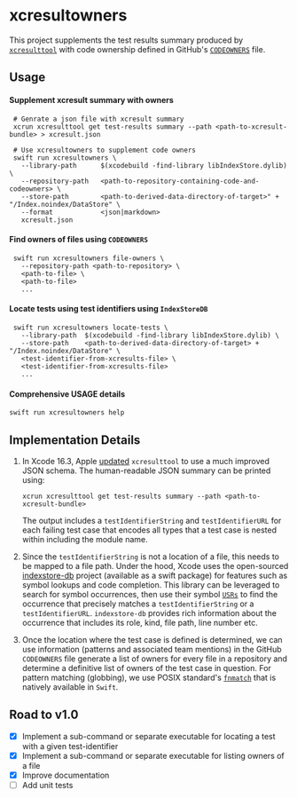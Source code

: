 # xcresultowners

This project supplements the test results summary produced by [`xcresulttool`](https://keith.github.io/xcode-man-pages/xcresulttool.1.html) with code ownership defined in GitHub's [`CODEOWNERS`](https://docs.github.com/en/repositories/managing-your-repositorys-settings-and-features/customizing-your-repository/about-code-owners) file.

## Usage

#### Supplement xcresult summary with owners
```shell
 # Genrate a json file with xcresult summary
 xcrun xcresulttool get test-results summary --path <path-to-xcresult-bundle> > xcresult.json

 # Use xcresultowners to supplement code owners
 swift run xcresultowners \
   --library-path      $(xcodebuild -find-library libIndexStore.dylib) \
   --repository-path   <path-to-repository-containing-code-and-codeowners> \
   --store-path        <path-to-derived-data-directory-of-target>" + "/Index.noindex/DataStore" \
   --format            <json|markdown>
   xcresult.json

```

#### Find owners of files using `CODEOWNERS`
```shell
 swift run xcresultowners file-owners \
   --repository-path <path-to-repository> \
   <path-to-file> \
   <path-to-file>
   ...
```

#### Locate tests using test identifiers using `IndexStoreDB`
```shell
 swift run xcresultowners locate-tests \
   --library-path  $(xcodebuild -find-library libIndexStore.dylib) \
   --store-path    <path-to-derived-data-directory-of-target> + "/Index.noindex/DataStore" \
   <test-identifier-from-xcresults-file> \
   <test-identifier-from-xcresults-file>
   ...
```

#### Comprehensive USAGE details
```shell
swift run xcresultowners help
```

## Implementation Details

1. In Xcode 16.3, Apple [updated](https://developer.apple.com/documentation/xcode-release-notes/xcode-16_3-release-notes#xcresulttool) `xcresulttool` to use a much improved JSON schema. The human-readable JSON summary can be printed using:
   
   ```shell
   xcrun xcresulttool get test-results summary --path <path-to-xcresult-bundle> 
   ```
   
   The output includes a `testIdentifierString` and `testIdentifierURL` for each failing test case that encodes all types that a test case is nested within including the module name. 
1. Since the `testIdentifierString` is not a location of a file, this needs to be mapped to a file path. Under the hood, Xcode uses the open-sourced [indexstore-db](https://github.com/swiftlang/indexstore-db) project (available as a swift package) for features such as symbol lookups and code completion. This library can be leveraged to search for symbol occurrences, then use their symbol [`USRs`](https://github.com/swiftlang/swift/blob/main/docs/Lexicon.md#usr) to find the occurrence that precisely matches a `testIdentifierString` or a `testIdentifierURL`. `indexstore-db` provides rich information about the occurrence that includes its role, kind, file path, line number etc. 
1. Once the location where the test case is defined is determined, we can use information (patterns and associated team mentions) in the GitHub `CODEOWNERS` file generate a list of owners for every file in a repository and determine a definitive list of owners of the test case in question. For pattern matching (globbing), we use POSIX standard's [`fnmatch`](https://pubs.opengroup.org/onlinepubs/9699919799/functions/fnmatch.html) that is natively available in `Swift`.

## Road to v1.0

- [x] Implement a sub-command or separate executable for locating a test with a given test-identifier
- [x] Implement a sub-command or separate executable for listing owners of a file
- [x] Improve documentation
- [ ] Add unit tests
